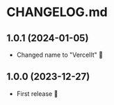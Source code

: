# CHANGELOG.md

## 1.0.1 (2024-01-05)
  - Changed name to "VercelIt" :truck:

## 1.0.0 (2023-12-27)
  - First release :bookmark:
